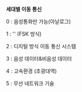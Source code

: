 **세대별 이동 통신**

0 : 음성통화만 가능(아날로그)

1 : '' (FSK 방식)

2 : 디지털 방식 이동 통신 시스템

3 : 음성 데이터&비음성 데이터

4 : 고속환경 (초광대역)

5 : 무선 네트워크 기술